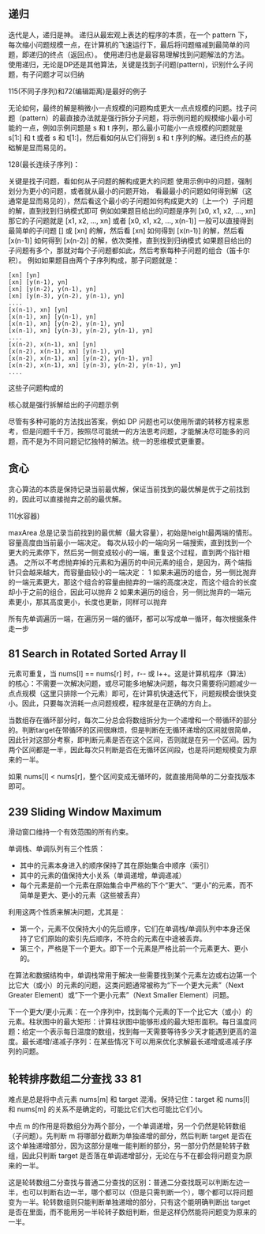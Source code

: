## 递归
迭代是人，递归是神。
递归从最宏观上表达的程序的本质，在一个 pattern 下，每次缩小问题规模一点，在计算机的飞速运行下，最后将问题缩减到最简单的问题，即递归的终点（返回点）。
使用递归也是最容易理解找到问题解法的方法。
使用递归，无论是DP还是其他算法，关键是找到子问题(pattern)，识别什么子问题，有子问题才可以归纳

115(不同子序列)和72(编辑距离)是最好的例子

无论如何，最终的解是稍微小一点规模的问题构成更大一点点规模的问题。找子问题（pattern）的最直接办法就是强行拆分子问题，将示例问题的规模缩小最小可能的一点，例如示例问题是 s 和 t 序列，那么最小可能小一点规模的问题就是 s[1:] 和 t 或者 s 和 t[1:]，然后看如何从它们得到 s 和 t 序列的解。递归终点的基础解是显而易见的。

128(最长连续子序列)：

关键是找子问题，看如何从子问题的解构成更大的问题
使用示例中的问题，强制划分为更小的问题，或者就从最小的问题开始，
看最最小的问题如何得到解（这通常是显而易见的），然后看这个最小的子问题如何构成更大的（上一个）子问题的解，直到找到归纳模式即可
例如如果题目给出的问题是序列 [x0, x1, x2, ..., xn] 那它的子问题就是 [x1, x2, ..., xn]
或者 [x0, x1, x2, ..., x(n-1)]
一般可以直接得到最简单的子问题 [] 或 [xn] 的解，然后看 [xn] 如何得到 [x(n-1)] 的解，然后看 [x(n-1)] 如何得到 [x(n-2)] 的解，依次类推，直到找到归纳模式
如果题目给出的子问题有多个，那就对每个子问题都如此，然后考察每种子问题的组合（笛卡尔积）。
例如如果题目由两个子序列构成，那子问题就是：
```
[xn] [yn]
[xn] [y(n-1), yn]
[xn] [y(n-2), y(n-1), yn]
[xn] [y(n-3), y(n-2), y(n-1), yn]
....
[x(n-1), xn] [yn]
[x(n-1), xn] [y(n-1), yn]
[x(n-1), xn] [y(n-2), y(n-1), yn]
[x(n-1), xn] [y(n-3), y(n-2), y(n-1), yn]
....
[x(n-2), x(n-1), xn] [yn]
[x(n-2), x(n-1), xn] [y(n-1), yn]
[x(n-2), x(n-1), xn] [y(n-2), y(n-1), yn]
[x(n-2), x(n-1), xn] [y(n-3), y(n-2), y(n-1), yn]
....
```
这些子问题构成的

核心就是强行拆解给出的子问题示例

尽管有多种可能的方法找出答案，例如 DP 问题也可以使用所谓的转移方程来思考，但是问题千千万，按照尽可能统一的方法思考问题，才能解决尽可能多的问题，而不是为不同问题记忆独特的解法。统一的思维模式更重要。

## 贪心

贪心算法的本质是保持记录当前最优解，保证当前找到的最优解是优于之前找到的，因此可以直接抛弃之前的最优解。

11(水容器)

maxArea 总是记录当前找到的最优解（最大容量），初始是height最两端的情形。
容量高度由当前最小一端决定。
每次从较小的一端向另一端搜索，直到找到一个更大的元素停下，然后另一侧变成较小的一端，重复这个过程，直到两个指针相遇。
之所以不考虑抛弃掉的元素和为遍历的中间元素的组合，是因为，两个端指针只会越来越大，而容量由较小的一端决定：
1 如果未遍历的组合，另一侧比抛弃的一端元素更大，那这个组合的容量由抛弃的一端的高度决定，而这个组合的长度却小于之前的组合，因此可以抛弃
2 如果未遍历的组合，另一侧比抛弃的一端元素更小，那其高度更小，长度也更新，同样可以抛弃

所有先单调遍历一端，在遍历另一端的循环，都可以写成单一循环，每次根据条件走一步

## 81 Search in Rotated Sorted Array II

元素可重复，当 nums[l] == nums[r] 时，r-- 或 l++。这是计算机程序（算法）的核心：不需要一次解决问题，或尽可能多地解决问题，每次只需要将问题减少一点点规模（这里只排除一个元素）即可，在计算机快速迭代下，问题规模会很快变小。因此，只要每次消耗一点问题规模，程序就是在正确的方向上。

当数组存在循环部分时，每次二分总会将数组拆分为一个递增和一个带循环的部分的。判断target在带循环的区间很麻烦，但是判断在无循环递增的区间就很简单，因此针对这部分考察，即判断元素是否在这个区间，否则就是在另一个区间。因为两个区间都是一半，因此每次只判断是否在无循环区间段，也是将问题规模变为原来的一半。

如果 nums[l] < nums[r]，整个区间变成无循环的，就直接用简单的二分查找版本即可。

## 239 Sliding Window Maximum

滑动窗口维持一个有效范围的所有约束。

单调栈、单调队列有三个性质：

- 其中的元素本身进入的顺序保持了其在原始集合中顺序（索引）
- 其中的元素的值保持大小关系（单调递增，单调递减）
- 每个元素是前一个元素在原始集合中严格的下个“更大”、“更小”的元素，而不简单是更大、更小的元素（这些被丢弃）

利用这两个性质来解决问题，尤其是：
- 第一个，元素不仅保持大小的先后顺序，它们在单调栈/单调队列中本身还保持了它们原始的索引先后顺序，不符合的元素在中途被丢弃。
- 第三个，严格是下一个更大。即下一个元素是严格比前一个元素更大、更小的。

在算法和数据结构中，单调栈常用于解决一些需要找到某个元素左边或右边第一个比它大（或小）的元素的问题，这类问题通常被称为“下一个更大元素”（Next Greater Element）或“下一个更小元素”（Next Smaller Element）问题。

下一个更大/更小元素：在一个序列中，找到每个元素的下一个比它大（或小）的元素。
​柱状图中的最大矩形：计算柱状图中能够形成的最大矩形面积。
​每日温度问题：给定一个表示每日温度的数组，找到每一天需要等待多少天才能遇到更高的温度。
​最长递增/递减子序列：在某些情况下可以用来优化求解最长递增或递减子序列的问题。

## 轮转排序数组二分查找 33 81

难点是总是将中点元素 nums\[m\] 和 target 混淆。保持记住：target 和 nums\[l\] 和 nums\[m\] 的关系不是确定的，可能比它们大也可能比它们小。

中点 m 的作用是将数组分为两个部分，一个单调递增，另一个仍然是轮转数组（子问题）。先判断 m 将哪部分截断为单独递增的部分，然后判断 target 是否在这个单独递增部分，因为这部分是唯一能判断的部分，另一部分仍然是轮转子数组，因此只判断 target 是否落在单调递增部分，无论在与不在都会将问题变为原来的一半。

这是轮转数组二分查找与普通二分查找的区别：普通二分查找既可以判断左边一半，也可以判断右边一半，哪个都可以（但是只需判断一个），哪个都可以将问题变为一半。轮转数组则只能判断单独递增的部分，只有这个能明确判断出 target 是否在里面，而不能用另一半轮转子数组判断，但是这样仍然能将问题变为原来的一半。